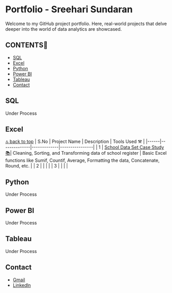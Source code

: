 # Portfolio - Sreehari Sundaran

Welcome to my GitHub project portfolio. Here, real-world projects that delve deeper into the world of data analytics are showcased.

## CONTENTS📝
<a name="top"></a>
- [SQL](#sql)
- [Excel](#excel)
- [Python](#python)
- [Power BI](#power-bi)
- [Tableau](#tableau)
- [Contact](#contact)
## SQL 

Under Process

## Excel
[🔝 back to top](#top)
| S.No | Project Name | Description | Tools Used ⚒️ |
|------|--------------|-------------|----------------|
| 1 | [School Data Set Case Study 📚](https://github.com/lionheartsss1997/School-Data-Set-Excel-)| Cleaning, Sorting, and Transforming data of school register | Basic Excel functions like Sumif, Countif, Average, Formatting the data, Concatenate, Round, etc. |
| 2 |  |  |  |
| 3 |  |  |  |

## Python

Under Process

## Power BI

Under Process

## Tableau

Under Process

## Contact

*  [Gmail](mailto:sreeharisundaran@gmail.com?)
* <a href="https://www.linkedin.com/in/sreeharisundaran97/">Linkedln</a><br>


